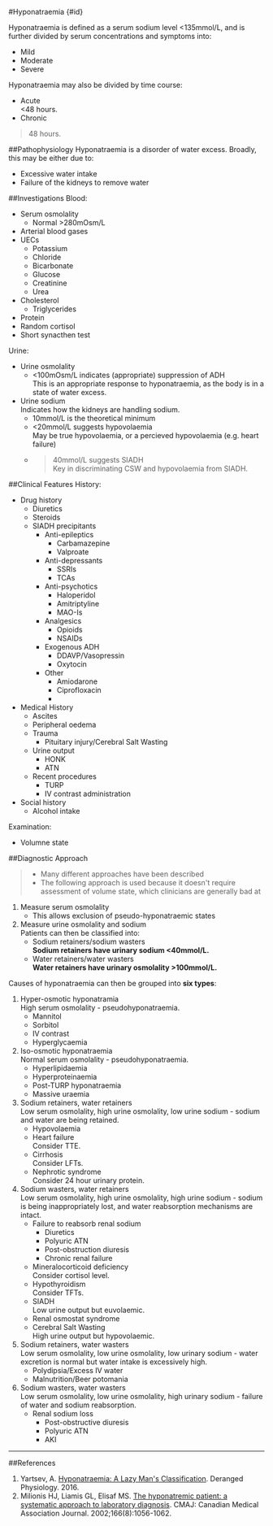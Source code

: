 #Hyponatraemia {#id}

Hyponatraemia is defined as a serum sodium level \<135mmol/L, and is further divided by serum concentrations and symptoms into:
* Mild
* Moderate
* Severe

Hyponatraemia may also be divided by time course:
* Acute  
\<48 hours.
* Chronic  
>48 hours.

##Pathophysiology
Hyponatraemia is a disorder of water excess. Broadly, this may be either due to:
* Excessive water intake
* Failure of the kidneys to remove water


##Investigations
Blood:
* Serum osmolality  
	* Normal >280mOsm/L
* Arterial blood gases  
* UECs
	* Potassium
	* Chloride
	* Bicarbonate
	* Glucose
	* Creatinine
	* Urea
* Cholesterol
	* Triglycerides
* Protein
* Random cortisol
* Short synacthen test


Urine:
* Urine osmolality
	* \<100mOsm/L indicates (appropriate) suppression of ADH  
	This is an appropriate response to hyponatraemia, as the body is in a state of water excess. 
* Urine sodium  
Indicates how the kidneys are handling sodium.
	* 10mmol/L is the theoretical minimum
	* \<20mmol/L suggests hypovolaemia  
	May be true hypovolaemia, or a percieved hypovolaemia (e.g. heart failure)
	* >40mmol/L suggests SIADH  
	Key in discriminating CSW and hypovolaemia from SIADH.


##Clinical Features
History:
* Drug history
	* Diuretics
	* Steroids
	* SIADH precipitants
		* Anti-epileptics
			* Carbamazepine
			* Valproate
		* Anti-depressants
			* SSRIs
			* TCAs
		* Anti-psychotics
			* Haloperidol
			* Amitriptyline
			* MAO-Is
		* Analgesics
			* Opioids
			* NSAIDs
		* Exogenous ADH
			* DDAVP/Vasopressin
			* Oxytocin
		* Other
			* Amiodarone
			* Ciprofloxacin
			* 
* Medical History
	* Ascites
	* Peripheral oedema
	* Trauma
		* Pituitary injury/Cerebral Salt Wasting
	* Urine output
		* HONK
		* ATN
	* Recent procedures
		* TURP
		* IV contrast administration
* Social history
	* Alcohol intake

Examination:
* Volumne state

##Diagnostic Approach
> * Many different approaches have been described
> * The following approach is used because it doesn't require assessment of volume state, which clinicians are generally bad at


1. Measure serum osmolality
	* This allows exclusion of pseudo-hyponatraemic states
2. Measure urine osmolality and sodium  
Patients can then be classified into:
	* Sodium retainers/sodium wasters  
	**Sodium retainers have urinary sodium \<40mmol/L.**
	* Water retainers/water wasters  
	**Water retainers have urinary osmolality >100mmol/L.**


Causes of hyponatraemia can then be grouped into **six types**:
1. Hyper-osmotic hyponatramia  
High serum osmolality - pseudohyponatraemia.
	* Mannitol
	* Sorbitol
	* IV contrast
	* Hyperglycaemia
2. Iso-osmotic hyponatraemia  
Normal serum osmolality - pseudohyponatraemia.
	* Hyperlipidaemia
	* Hyperproteinaemia
	* Post-TURP hyponatraemia
	* Massive uraemia
3. Sodium retainers, water retainers  
Low serum osmolality, high urine osmolality, low urine sodium - sodium and water are being retained.
	* Hypovolaemia
	* Heart failure  
	Consider TTE.
	* Cirrhosis  
	Consider LFTs.
	* Nephrotic syndrome  
	Consider 24 hour urinary protein.
4. Sodium wasters, water retainers  
Low serum osmolality, high urine osmolality, high urine sodium - sodium is being inappropriately lost, and water reabsorption mechanisms are intact.
	* Failure to reabsorb renal sodium
		* Diuretics
		* Polyuric ATN
		* Post-obstruction diuresis
		* Chronic renal failure
	* Mineralocorticoid deficiency  
	Consider cortisol level.
	* Hypothyroidism  
	Consider TFTs.
	* SIADH  
	Low urine output but euvolaemic.
	* Renal osmostat syndrome
	* Cerebral Salt Wasting  
	High urine output but hypovolaemic.
5. Sodium retainers, water wasters  
Low serum osmolality, low urine osmolality, low urinary sodium - water excretion is normal but water intake is excessively high.
	* Polydipsia/Excess IV water
	* Malnutrition/Beer potomania
6. Sodium wasters, water wasters  
Low serum osmolality, low urine osmolality, high urinary sodium - failure of water and sodium reabsorption.
	* Renal sodium loss
		* Post-obstructive diuresis
		* Polyuric ATN
		* AKI

---

##References

1. Yartsev, A. [Hyponatraemia: A Lazy Man's Classification](http://www.derangedphysiology.com/main/required-reading/electrolytes-and-fluids/Chapter%205.3.1/hyponatremia-lazy-mans-classification). Deranged Physiology. 2016.
2. Milionis HJ, Liamis GL, Elisaf MS. [The hyponatremic patient: a systematic approach to laboratory diagnosis](https://www.ncbi.nlm.nih.gov/pmc/articles/PMC100882/). CMAJ: Canadian Medical Association Journal. 2002;166(8):1056-1062.